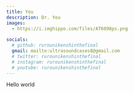 ```yaml
---
title: You
description: Dr. You
images:
  - https://i.imghippo.com/files/AT6098ps.png
  
socials:
  # github: rurounikenshinthefinal
  gmail: mailto:ultrasoundcases8@gmail.com
  # twitter: rurounikenshinthefinal
  # instagram: rurounikenshinthefinal
  # youtube: rurounikenshinthefinal
---
```

Hello world